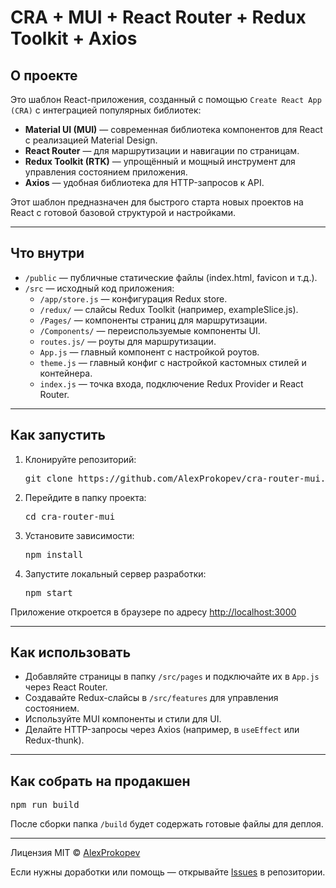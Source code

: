 
<body>
  <h1>CRA + MUI + React Router + Redux Toolkit + Axios</h1>

  <h2>О проекте</h2>
  <p>
    Это шаблон React-приложения, созданный с помощью <code>Create React App (CRA)</code> с интеграцией популярных библиотек:
  </p>
  <ul>
    <li><strong>Material UI (MUI)</strong> — современная библиотека компонентов для React с реализацией Material Design.</li>
    <li><strong>React Router</strong> — для маршрутизации и навигации по страницам.</li>
    <li><strong>Redux Toolkit (RTK)</strong> — упрощённый и мощный инструмент для управления состоянием приложения.</li>
    <li><strong>Axios</strong> — удобная библиотека для HTTP-запросов к API.</li>
  </ul>
  <p>
    Этот шаблон предназначен для быстрого старта новых проектов на React с готовой базовой структурой и настройками.
  </p>

  <hr />

  <h2>Что внутри</h2>
  <ul>
    <li><code>/public</code> — публичные статические файлы (index.html, favicon и т.д.).</li>
    <li><code>/src</code> — исходный код приложения:
      <ul>
        <li><code>/app/store.js</code> — конфигурация Redux store.</li>
        <li><code>/redux/</code> — слайсы Redux Toolkit (например, exampleSlice.js).</li>
        <li><code>/Pages/</code> — компоненты страниц для маршрутизации.</li>
        <li><code>/Components/</code> — переиспользуемые компоненты UI.</li>
          <li><code>routes.js/</code> — роуты для маршрутизации.</li>
        <li><code>App.js</code> — главный компонент с настройкой роутов.</li>
        <li><code>theme.js</code> — главный конфиг с настройкой кастомных стилей и контейнера.</li>
        <li><code>index.js</code> — точка входа, подключение Redux Provider и React Router.</li>
      </ul>
    </li>
  </ul>

  <hr />

  <h2>Как запустить</h2>
  <ol>
    <li>Клонируйте репозиторий:
      <pre>git clone https://github.com/AlexProkopev/cra-router-mui.git</pre>
    </li>
    <li>Перейдите в папку проекта:
      <pre>cd cra-router-mui</pre>
    </li>
    <li>Установите зависимости:
      <pre>npm install</pre>
    </li>
    <li>Запустите локальный сервер разработки:
      <pre>npm start</pre>
    </li>
  </ol>
  <p>Приложение откроется в браузере по адресу <a href="http://localhost:3000" target="_blank" rel="noopener">http://localhost:3000</a></p>

  <hr />

  <h2>Как использовать</h2>
  <ul>
    <li>Добавляйте страницы в папку <code>/src/pages</code> и подключайте их в <code>App.js</code> через React Router.</li>
    <li>Создавайте Redux-слайсы в <code>/src/features</code> для управления состоянием.</li>
    <li>Используйте MUI компоненты и стили для UI.</li>
    <li>Делайте HTTP-запросы через Axios (например, в <code>useEffect</code> или Redux-thunk).</li>
  </ul>

  <hr />

  <h2>Как собрать на продакшен</h2>
  <pre>npm run build</pre>
  <p>После сборки папка <code>/build</code> будет содержать готовые файлы для деплоя.</p>

  <hr />

  <footer>
    <p>Лицензия MIT © <a href="https://github.com/AlexProkopev" target="_blank" rel="noopener">AlexProkopev</a></p>
    <p>Если нужны доработки или помощь — открывайте <a href="https://github.com/AlexProkopev/cra-router-mui/issues" target="_blank" rel="noopener">Issues</a> в репозитории.</p>
  </footer>
</body>
</html>
